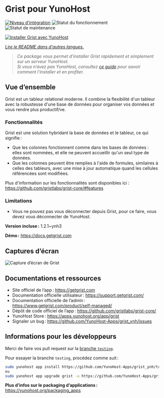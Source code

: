 <!--
Nota bene : ce README est automatiquement généré par <https://github.com/YunoHost/apps/tree/master/tools/readme_generator>
Il NE doit PAS être modifié à la main.
-->

# Grist pour YunoHost

[![Niveau d’intégration](https://dash.yunohost.org/integration/grist.svg)](https://ci-apps.yunohost.org/ci/apps/grist/) ![Statut du fonctionnement](https://ci-apps.yunohost.org/ci/badges/grist.status.svg) ![Statut de maintenance](https://ci-apps.yunohost.org/ci/badges/grist.maintain.svg)

[![Installer Grist avec YunoHost](https://install-app.yunohost.org/install-with-yunohost.svg)](https://install-app.yunohost.org/?app=grist)

*[Lire le README dans d'autres langues.](./ALL_README.md)*

> *Ce package vous permet d’installer Grist rapidement et simplement sur un serveur YunoHost.*  
> *Si vous n’avez pas YunoHost, consultez [ce guide](https://yunohost.org/install) pour savoir comment l’installer et en profiter.*

## Vue d’ensemble

Grist est un tableur relationel moderne. Il combine la flexibilité d'un tableur avec la robustesse d'une base de données pour organiser vos données et vous rendre plus productif/ve.

### Fonctionnalités

Grist est une solution hybridant la base de données et le tableur, ce qui signifie :

- Que les colonnes fonctionnent comme dans les bases de données : elles sont nommées, et elle ne peuvent accueillir qu'un seul type de données.
- Que les colonnes peuvent être remplies à l'aide de formules, similaires à celles des tableurs, avec une mise à jour automatique quand les cellules référencées sont modifiées.

Plus d'information sur les fonctionnalités sont disponibles ici : <https://github.com/gristlabs/grist-core/#features>

### Limitations

- Vous ne pouvez pas vous déconnecter depuis Grist, pour ce faire, vous devez vous déconnecter de YunoHost.


**Version incluse :** 1.2.1~ynh3

**Démo :** <https://docs.getgrist.com>

## Captures d’écran

![Capture d’écran de Grist](./doc/screenshots/grist.jpg)

## Documentations et ressources

- Site officiel de l’app : <https://getgrist.com>
- Documentation officielle utilisateur : <https://support.getgrist.com/>
- Documentation officielle de l’admin : <https://www.getgrist.com/product/self-managed/>
- Dépôt de code officiel de l’app : <https://github.com/gristlabs/grist-core/>
- YunoHost Store : <https://apps.yunohost.org/app/grist>
- Signaler un bug : <https://github.com/YunoHost-Apps/grist_ynh/issues>

## Informations pour les développeurs

Merci de faire vos pull request sur la [branche `testing`](https://github.com/YunoHost-Apps/grist_ynh/tree/testing).

Pour essayer la branche `testing`, procédez comme suit :

```bash
sudo yunohost app install https://github.com/YunoHost-Apps/grist_ynh/tree/testing --debug
ou
sudo yunohost app upgrade grist -u https://github.com/YunoHost-Apps/grist_ynh/tree/testing --debug
```

**Plus d’infos sur le packaging d’applications :** <https://yunohost.org/packaging_apps>
